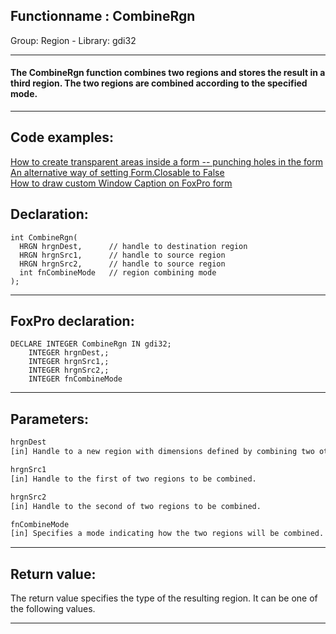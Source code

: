 <link rel="stylesheet" type="text/css" href="../../css/win32api.css">  
<link rel="stylesheet" href="https://cdnjs.cloudflare.com/ajax/libs/font-awesome/4.7.0/css/font-awesome.min.css">

## Functionname : CombineRgn
Group: Region - Library: gdi32    
***  


#### The CombineRgn function combines two regions and stores the result in a third region. The two regions are combined according to the specified mode.
***  


## Code examples:
[How to create transparent areas inside a form -- punching holes in the form](../../samples/sample_126.md)  
[An alternative way of setting Form.Closable to False](../../samples/sample_127.md)  
[How to draw custom Window Caption on FoxPro form](../../samples/sample_499.md)  

## Declaration:
```foxpro  
int CombineRgn(
  HRGN hrgnDest,      // handle to destination region
  HRGN hrgnSrc1,      // handle to source region
  HRGN hrgnSrc2,      // handle to source region
  int fnCombineMode   // region combining mode
);  
```  
***  


## FoxPro declaration:
```foxpro  
DECLARE INTEGER CombineRgn IN gdi32;
	INTEGER hrgnDest,;
	INTEGER hrgnSrc1,;
	INTEGER hrgnSrc2,;
	INTEGER fnCombineMode  
```  
***  


## Parameters:
```txt  
hrgnDest
[in] Handle to a new region with dimensions defined by combining two other regions. (This region must exist before CombineRgn is called.)

hrgnSrc1
[in] Handle to the first of two regions to be combined.

hrgnSrc2
[in] Handle to the second of two regions to be combined.

fnCombineMode
[in] Specifies a mode indicating how the two regions will be combined.  
```  
***  


## Return value:
The return value specifies the type of the resulting region. It can be one of the following values.  
***  

